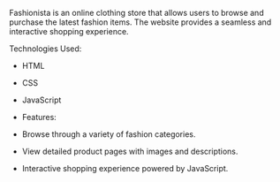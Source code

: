 Fashionista is an online clothing store that allows users to browse and purchase the latest fashion items. The website provides a seamless and interactive shopping experience.

Technologies Used:
- HTML
- CSS
- JavaScript

- Features:
- Browse through a variety of fashion categories.
- View detailed product pages with images and descriptions.
- Interactive shopping experience powered by JavaScript.
